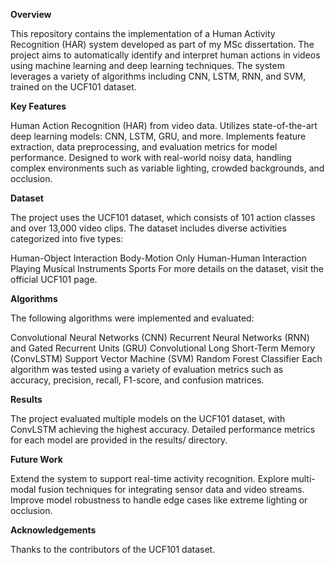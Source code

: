 **Overview**

This repository contains the implementation of a Human Activity Recognition (HAR) system developed as part of my MSc dissertation. The project aims to automatically identify and interpret human actions in videos using machine learning and deep learning techniques. The system leverages a variety of algorithms including CNN, LSTM, RNN, and SVM, trained on the UCF101 dataset.

**Key Features**

Human Action Recognition (HAR) from video data.
Utilizes state-of-the-art deep learning models: CNN, LSTM, GRU, and more.
Implements feature extraction, data preprocessing, and evaluation metrics for model performance.
Designed to work with real-world noisy data, handling complex environments such as variable lighting, crowded backgrounds, and occlusion.

**Dataset**

The project uses the UCF101 dataset, which consists of 101 action classes and over 13,000 video clips. The dataset includes diverse activities categorized into five types:

Human-Object Interaction
Body-Motion Only
Human-Human Interaction
Playing Musical Instruments
Sports
For more details on the dataset, visit the official UCF101 page.

**Algorithms**

The following algorithms were implemented and evaluated:

Convolutional Neural Networks (CNN)
Recurrent Neural Networks (RNN) and Gated Recurrent Units (GRU)
Convolutional Long Short-Term Memory (ConvLSTM)
Support Vector Machine (SVM)
Random Forest Classifier
Each algorithm was tested using a variety of evaluation metrics such as accuracy, precision, recall, F1-score, and confusion matrices.

**Results**

The project evaluated multiple models on the UCF101 dataset, with ConvLSTM achieving the highest accuracy. Detailed performance metrics for each model are provided in the results/ directory.

**Future Work**

Extend the system to support real-time activity recognition.
Explore multi-modal fusion techniques for integrating sensor data and video streams.
Improve model robustness to handle edge cases like extreme lighting or occlusion.


**Acknowledgements**

Thanks to the contributors of the UCF101 dataset.
